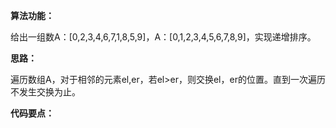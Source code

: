 **算法功能：**

给出一组数A：\[0,2,3,4,6,7,1,8,5,9\]，A：\[0,1,2,3,4,5,6,7,8,9\]，实现递增排序。

**思路：**

遍历数组A，对于相邻的元素el,er，若el&gt;er，则交换el，er的位置。直到一次遍历不发生交换为止。

**代码要点：**

